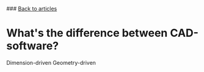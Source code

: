 <br> 
### <a href="https://hvleifsson.github.io/articles">Back to articles</a>

# What's the difference between CAD-software?

Dimension-driven
Geometry-driven

